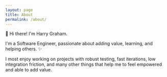 ```yaml
---
layout: page
title: About
permalink: /about/
---
```


👋 Hi there! I'm Harry Graham.

I'm a Software Engineer, passionate about adding value, learning, and helping others. ✨

I most enjoy working on projects with robust testing, fast iterations, low integration friction, and many other things that help me to feel empowered and able to add value.